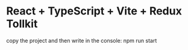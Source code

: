 # React + TypeScript + Vite + Redux Tollkit 

copy the project and then write in the console: npm run start
